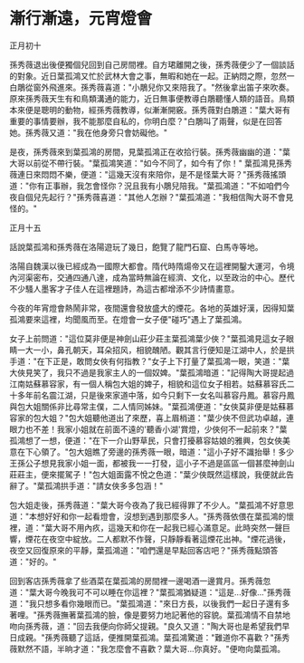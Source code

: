 # 漸行漸遠，元宵燈會

正月初十

孫秀薇退出後便獨個兒回到自己房間裡。自方珺離開之後，孫秀薇便少了一個談話的對象。近日葉孤鴻又忙於武林大會之事，無暇和她在一起。正納悶之際，忽然一白鵰從窗外飛進來。孫秀薇喜道："小鵰兒你又來陪我了。"然後拿出笛子來吹奏。原來孫秀薇天生有和鳥類溝通的能力，近日無事便教導白鵰聽懂人類的語音。鳥類本來便是聰明的動物，經孫秀薇教導，似漸漸開竅。孫秀薇對白鵰道："葉大哥有重要的事情要辦，我不能那麼自私的，你明白麼？"白鵰叫了兩聲，似是在回答她。孫秀薇又道："我在他身旁只會妨礙他。"

是夜，孫秀薇來到葉孤鴻的房間，見葉孤鴻正在收拾行裝。孫秀薇幽幽的道："葉大哥以前從不帶行裝。"葉孤鴻笑道："如今不同了，如今有了你！" 葉孤鴻見孫秀薇連日來悶悶不樂，便道："這幾天沒有來陪你，是不是怪葉大哥？"孫秀薇搖頭道："你有正事辦，我怎會怪你？況且我有小鵰兒陪我。"葉孤鴻道："不如咱們今夜自個兒先起行？"孫秀薇喜道："其他人怎辦？"葉孤鴻道："我相信陶大哥不會見怪的。"

正月十五

話說葉孤鴻和孫秀薇在洛陽遊玩了幾日，飽覽了龍門石窟、白馬寺等地。

洛陽自魏漢以後已經成為一國際大都會。隋代時隋煬帝又在這裡開鑿大運河，令境內河渠密布，交通四通八達，成為當時無論在經濟、文化，以至政治的中心。歷代不少騷人墨客才子佳人在這裡題詩，為這古都增添不少詩情畫意。

今夜的年宵燈會熱鬧非常，夜間還會發放盛大的煙花。各地的英雄好漢，因得知葉孤鴻要來這裡，均聞風而至。在燈會一女子便"碰巧"遇上了葉孤鴻。

女子上前問道："這位莫非便是神劍山莊少莊主葉孤鴻葉少俠？"葉孤鴻見這女子眼睛一大一小，鼻孔朝天，耳朵招风，相貌醜陋。觀其言行便知是江湖中人，於是拱手道："在下正是，敢問女俠有何指教？"女子上下打量了葉孤鴻一眼，笑道："葉大俠見笑了，我只不過是我家主人的一個奴婢。"葉孤鴻暗道："記得陶大哥提起過江南姑蘇慕容家，有一個人稱包大姐的婢子，相貌和這位女子相若。姑蘇慕容氏二十多年前名震江湖，只是後來家道中落，如今只剩下一女名叫慕容丹鳳。慕容丹鳳與包大姐關係非比尋常主僕，二人情同姊妹。"葉孤鴻便道："女俠莫非便是姑蘇慕容家的包大姐？"包大姐聽他道出了來歷，喜上眉梢道："葉少俠不但武功卓越，連眼力也不差！我家小姐就在前面不遠的'聽香小湖'賞燈，少俠何不一起前來？"葉孤鴻想了一想，便道："在下一介山野草民，只會打擾慕容姑娘的雅興，包女俠美意在下心領了。"包大姐瞧了旁邊的孫秀薇一眼，暗道："這小子好不識抬舉！多少王孫公子想見我家小姐一面，都被我一一打發，這小子不過是區區一個甚麼神劍山莊莊主，便來擺駕子！"包大姐面露不悅之色道："葉少俠既然這樣說，我便就此告辭了。"葉孤鴻拱手道："請女俠多多包涵！"

包大姐走後，孫秀薇道："葉大哥今夜為了我已經得罪了不少人。"葉孤鴻不好意思道："本想好好和你一起看燈會，沒想到遇到那麼多人。"孫秀薇依偎在葉孤鴻的懷裡，道："葉大哥不用內疚，這幾天和你在一起我已經心滿意足。此時突然一聲巨響，煙花在夜空中綻放。二人都默不作聲，只靜靜看著這煙花出神。"煙花過後，夜空又回復原來的平靜，葉孤鴻道："咱們還是早點回客店吧？"孫秀薇點頭答道："好的。"

回到客店孫秀薇拿了些酒菜在葉孤鴻的房間裡一邊喝酒一邊賞月。孫秀薇忽道："葉大哥今晚我可不可以睡在你這裡？"葉孤鴻猶疑道："這是...好像..."孫秀薇道："我只想多看你幾眼而已。"葉孤鴻道："來日方長，以後我們一起日子還有多著哩。"孫秀薇撫著葉孤鴻的臉，像是要努力地記著他的容貌。葉孤鴻情不自禁地吻向孫秀薇，道："回去我便向你師父提親。"良久又道："陶大哥也是希望我們早日成親。"孫秀薇聽了這話，便推開葉孤鴻。葉孤鴻驚道："難道你不喜歡？"孫秀薇默然不語，半晌才道："我怎麼會不喜歡？葉大哥...你真好。"便吻向葉孤鴻。

